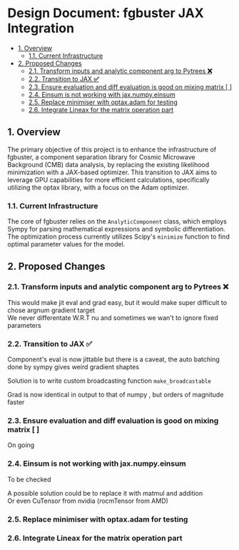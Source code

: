 # Design Document: fgbuster JAX Integration

- [1. Overview](#1-overview)
  - [1.1. Current Infrastructure](#11-current-infrastructure)
- [2. Proposed Changes](#2-proposed-changes)
  - [2.1. Transform inputs and analytic component arg to Pytrees **❌**](#21-transform-inputs-and-analytic-component-arg-to-pytrees-)
  - [2.2. Transition to JAX  **✅**](#22-transition-to-jax--)
  - [2.3. Ensure evaluation and diff evaluation is good on mixing matrix \[ \]](#23-ensure-evaluation-and-diff-evaluation-is-good-on-mixing-matrix--)
  - [2.4. Einsum is not working with jax.numpy.einsum](#24-einsum-is-not-working-with-jaxnumpyeinsum)
  - [2.5. Replace minimiser with optax.adam for testing](#25-replace-minimiser-with-optaxadam-for-testing)
  - [2.6. Integrate Lineax for the matrix operation part](#26-integrate-lineax-for-the-matrix-operation-part)

## 1. Overview

The primary objective of this project is to enhance the infrastructure of fgbuster, a component separation library for Cosmic Microwave Background (CMB) data analysis, by replacing the existing likelihood minimization with a JAX-based optimizer. This transition to JAX aims to leverage GPU capabilities for more efficient calculations, specifically utilizing the optax library, with a focus on the Adam optimizer.

### 1.1. Current Infrastructure

The core of fgbuster relies on the `AnalyticComponent` class, which employs Sympy for parsing mathematical expressions and symbolic differentiation. The optimization process currently utilizes Scipy's `minimize` function to find optimal parameter values for the model.

## 2. Proposed Changes

### 2.1. Transform inputs and analytic component arg to Pytrees **&#10060;**

This would make jit eval and grad easy, but it would make super difficult to chose argnum gradient target\
We never differentate W.R.T nu and sometimes we wan't to ignore fixed parameters

### 2.2. Transition to JAX  **&#9989;**

Component's eval is now jittable but there is a caveat, the auto batching done by sympy gives weird gradient shaptes

Solution is to write custom broadcasting function `make_broadcastable` 

Grad is now identical in output to that of numpy , but orders of magnitude faster


### 2.3. Ensure evaluation and diff evaluation is good on mixing matrix [ ]

On going


### 2.4. Einsum is not working with jax.numpy.einsum

To be checked

A possible solution could be to replace it with matmul and addition\
Or even CuTensor from nvidia (rocmTensor from AMD)

### 2.5. Replace minimiser with optax.adam for testing


### 2.6. Integrate Lineax for the matrix operation part
